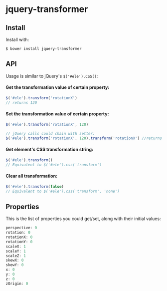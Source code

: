 jquery-transformer
====

## Install
Install with:

```command
$ bower install jquery-transformer
```

## API
Usage is similar to jQuery's `$('#ele').CSS()`:

#### Get the transformation value of certain property:
```javascript
$('#ele').transform('rotationX') 
// returns 120
```

#### Set the transformation value of certain property:
```javascript
$('#ele').transform('rotationX', 120) 

// jQuery calls could chain with setter:
$('#ele').transform('rotationX', 120).transform('rotationX') //returns 120
```

#### Get element's CSS transformation string:
```javascript
$('#ele').transform() 
// Equivalent to $('#ele').css('transform')
```

#### Clear all transformation:
```javascript
$('#ele').transform(false) 
// Equivalent to $('#ele').css('transform', 'none')
```

## Properties
This is the list of properties you could get/set, along with their initial values:

```javascript
perspective: 0
rotation: 0
rotationX: 0
rotationY: 0
scaleX: 1
scaleY: 1
scaleZ: 1
skewX: 0
skewY: 0
x: 0
y: 0
z: 0
zOrigin: 0
```
